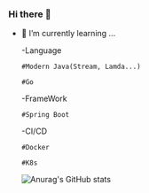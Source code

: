 ### Hi there 👋

- 🌱 I’m currently learning ...
  
  -Language
    
      #Modern Java(Stream, Lamda...)

      #Go
  
  -FrameWork

      #Spring Boot

  -CI/CD
       
      #Docker
      
      #K8s

    ![Anurag's GitHub stats](https://github-readme-stats.vercel.app/api?username=nomoreFt&show_icons=true&theme=radical)
<!--
**nomoreFt/nomoreFt** is a ✨ _special_ ✨ repository because its `README.md` (this file) appears on your GitHub profile.

Here are some ideas to get you started:

- 🔭 I’m currently working on ...
- 🌱 I’m currently learning ...
- 👯 I’m looking to collaborate on ...
- 🤔 I’m looking for help with ...
- 💬 Ask me about ...
- 📫 How to reach me: ...
- 😄 Pronouns: ...
- ⚡ Fun fact: ...
-->
